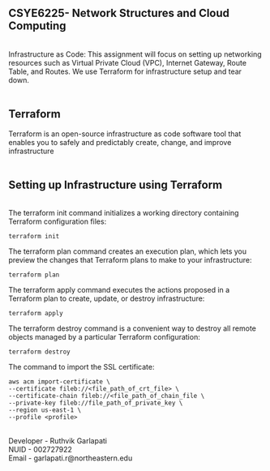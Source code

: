 ## CSYE6225- Network Structures and Cloud Computing



<br>Infrastructure as Code: This assignment will focus on setting up networking resources such as Virtual Private Cloud (VPC), Internet Gateway, Route Table, and Routes. We use Terraform for infrastructure setup and tear down. <br><br>

## Terraform
Terraform is an open-source infrastructure as code software tool that enables you to safely and predictably create, change, and improve infrastructure <br><br>

## Setting up Infrastructure using Terraform 
 
<br> The terraform init command initializes a working directory containing Terraform configuration files:
```
terraform init
```

The terraform plan command creates an execution plan, which lets you preview the changes that Terraform plans to make to your infrastructure:
```
terraform plan
```

The terraform apply command executes the actions proposed in a Terraform plan to create, update, or destroy infrastructure:
```
terraform apply
```

The terraform destroy command is a convenient way to destroy all remote objects managed by a particular Terraform configuration:
```
terraform destroy
```

The command to import the SSL certificate:
```
aws acm import-certificate \
--certificate fileb://<file_path_of_crt_file> \
--certificate-chain fileb://<file_path_of_chain_file \
--private-key fileb://file_path_of_private_key \
--region us-east-1 \
--profile <profile>
```


<br>
Developer - Ruthvik Garlapati <br>
NUID - 002727922 </br>
Email - garlapati.r@northeastern.edu